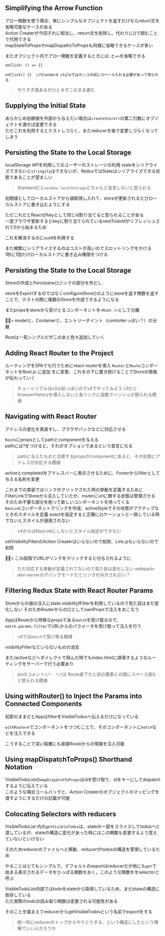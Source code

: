 ## Simplifying the Arrow Function

アロー関数を使う場合、単にシンプルなオブジェクトを返すだけならreturn文を省略可能なケースがある  
Action Createrが今回それに相当し、return文を削除し、代わりに()で囲むことで代用できる  
mapStateToPropsやmapDispathcToPropsも同様に省略できるケースが多い  

またオブジェクト内でアロー関数を定義するときには`:`と`=>`を省略できる

```
onClick: () => {}

onClick() {}  //Standard styleではカッコの前にスペース入れる必要があって怒られる
```

> やりすぎ感あるがひとまずこのまま進む

## Supplying the Initial State
あらかじめ初期値を外部から与えたい場合は`createStore()`の第二引数にオブジェクトを渡せば変更できる  
ただこれを利用するとテストしづらく、またreducerを後で変更しづらくなってしまう  

## Persisting the State to the Local Storage
localStorage APIを利用してのユーザーのストレージの利用
stateをシリアライズできないと`stringify`はできないが、ReduxではStateはシリアライズできる状態であることが望ましい
> Standardだと`window.localStorage`とちゃんと宣言しないと怒られる

初期値としてローカルストアから値取得し入れて、storeが更新されるたびローカルストアに書き込むようにする

ただこれだとReactがkeyとして同じid割り当てると怒られることがある  
一度ブラウザ更新するとkeyに割り当てられているnextTodoIdがリフレッシュされて0から始まるため

これを解消するのにuuidを利用する

また頻繁にシリアライズするのはコストが高いのでスロットリングをかける  
1秒に1回だけローカルストアに書き込み権限をつける

## Persisting the State to the Local Storage
Storeの作成とPersistaneロジックの部分を外だし

storeをExportするのではなくconfigureStore()のようにstoreを返す関数を返すことで、テストの際に複数のStoreを作成できるようになる

またpropsをstoreから受けとるコンポーネントを`<Root />`として分離

> modelと、Containerと、エントリーポイント（controllerっぽい？）の分離

Rootは一見シンプルだがこのあと色々追加していく


## Adding React Router to the Project
ルーティングをSPAでも行うためにreact-routerを導入
`Router`と`Route`コンポーネントをRoot.js に追加
<App />を<Router />に変更、これを<Provider />の下に置き続けることでStoreの情報が伝わっていく
> チュートリアルはv3以前っぽいのでv4でやってみよう
> v3だとbrowserHistoryを導入しないと各リンクに自動でハッシュが振られる模様


## Navigating with React Router <Link>
アドレスの変化を実装すし、ブラウザバックなどに対応させる

`Route`にpropsとしてpathとcomponentを与える  
pathには?をつけると、それがオプションであるという宣言になる

> pathに与えたものと合致するpropsがcomponentにあると、その状態にアドレスが対応する模様

activeとcompletedをアドレスバーに表示させるために、Footerからfilterとして与える名称を変更

これまでの実装ではリンクがクリックされた時の挙動を定義するためにFilterLinkでStoreから注入していたが、routerにurlに関する状態は管理させる  
そのため不要な部分を削って新しいコンポーネントを持ってくる  
`NavLink`コンポーネントでリンクを作成、activeStyleでその状態がアクティブなときのスタイルを定義
exactを指定すると正確にロケーションと一致している時でないとスタイルが適用されない
> v4からはNavLinkにしないとスタイル指定ができない

setVisibilityFilterのAction Createrはいらないので削除、Link.jsもいらないので削除

> この段階でURLがリンクをクリックすると付与されるように
> ただ対応する挙動が定義されてないので見た目は変化しない
> webpack-dev-serverのデバッグモードだとリンク付与がされない？

##  Filtering Redux State with React Router Params
Storeからの値の注入にstate.visibilityfFilterを利用しているので見た目はまだ変化しない
そのためRouterからの口としてownPropsで注入をおこなう

AppはRouteから特殊なpropsである`match`を受け取るので、`match.params.filter`でURLからのパラメータを受け取って注入を行う

> v4では`match`で受け取る模様

visibilityFilterなどいらないものの消去

また/activeなどへダイレクトで飛んだ時でもindex.htmlに誘導するようなルーティングをサーバーで行う必要あり

> jsxのコメント`{/*  */}`は Route直下だと前の要素との間にスペース挟むと怒られる模様


## Using withRouter() to Inject the Params into Connected Components
前節のままだとAppはfilterをVisibleTodosへ伝えるだけになっている  

`withRoutere`でコンポーネントをつつむことで、そのコンポーネントに`match`などを注入できる

こうすることで深い階層にも直接Routeからの情報を注入可能


## Using mapDispatchToProps() Shorthand Notation
VisibleTodoListの`mapDispatchToProps`はidを受け取り、idをキーにしてdispatchするように伝えている  
このような場合コールバックと、Action Createrのオブジェクトのマッピングを渡すようにするだけの記載が可能


##  Colocating Selectors with reducers
VisibleTodoList 内の`getVisibleTodos`は、stateの一部をスライスしてtodosへと渡しているが、stateの構造に変化があった時にはこの関数も変更するよう覚えていないといけない  

そのためreducerのファイルへと移動、reducerがtodosの構造を管理しているため  

やることはとてもシンプルで、デフォルトのexportはreducerだが他にも`get`で始まる表示されるデータをひっぱる関数をおく。このような関数ををselectorと呼ぶ

VisibleTodoList内部ではtodoをstateから取得しているため、まだstateの構造に依存している  
ただ実際のtodoの読み取り関数は変更される可能性がある

そのことを踏まえてreducerからgetVisibleTodosという名前でexportをする

> 統一的にreducerのトップからやりとりする、という構造にしたという理解でいいんだろうか